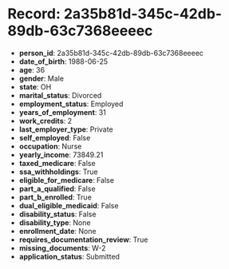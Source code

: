 # Record: 2a35b81d-345c-42db-89db-63c7368eeeec

- **person_id**: 2a35b81d-345c-42db-89db-63c7368eeeec
- **date_of_birth**: 1988-06-25
- **age**: 36
- **gender**: Male
- **state**: OH
- **marital_status**: Divorced
- **employment_status**: Employed
- **years_of_employment**: 31
- **work_credits**: 2
- **last_employer_type**: Private
- **self_employed**: False
- **occupation**: Nurse
- **yearly_income**: 73849.21
- **taxed_medicare**: False
- **ssa_withholdings**: True
- **eligible_for_medicare**: False
- **part_a_qualified**: False
- **part_b_enrolled**: True
- **dual_eligible_medicaid**: False
- **disability_status**: False
- **disability_type**: None
- **enrollment_date**: None
- **requires_documentation_review**: True
- **missing_documents**: W-2
- **application_status**: Submitted